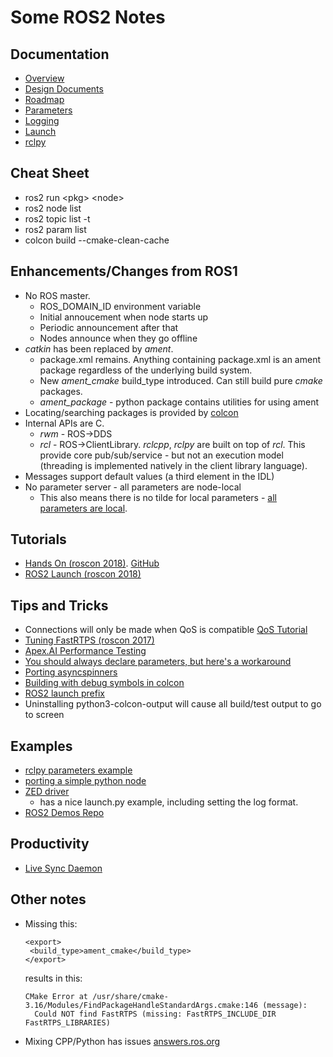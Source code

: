 # Some ROS2 Notes

## Documentation

 * [Overview](https://index.ros.org/doc/ros2/)
 * [Design Documents](http://design.ros2.org)
 * [Roadmap](https://github.com/ros2/ros2/wiki/Roadmap)
 * [Parameters](http://design.ros2.org/articles/ros_parameters.html)
 * [Logging](https://index.ros.org/doc/ros2/Concepts/Logging/)
 * [Launch](http://design.ros2.org/articles/roslaunch.html)
 * [rclpy](http://docs.ros2.org/latest/api/rclpy/index.html)

## Cheat Sheet

 * ros2 run \<pkg\> \<node\>
 * ros2 node list
 * ros2 topic list -t
 * ros2 param list
 * colcon build --cmake-clean-cache

## Enhancements/Changes from ROS1

 * No ROS master.
   * ROS_DOMAIN_ID environment variable
   * Initial annoucement when node starts up
   * Periodic announcement after that
   * Nodes announce when they go offline
 * _catkin_ has been replaced by _ament_.
   * package.xml remains. Anything containing package.xml is an ament package
     regardless of the underlying build system.
   * New _ament_cmake_ build_type introduced. Can still build pure _cmake_ packages.
   * _ament_package_ - python package contains utilities for using ament
 * Locating/searching packages is provided by [colcon](http://design.ros2.org/articles/build_tool.html)
 * Internal APIs are C.
   * _rwm_ - ROS->DDS
   * _rcl_ - ROS->ClientLibrary. _rclcpp_, _rclpy_ are built on top of _rcl_.
     This provide core pub/sub/service - but not an execution model (threading
     is implemented natively in the client library language).
 * Messages support default values (a third element in the IDL)
 * No parameter server - all parameters are node-local
   * This also means there is no tilde for local parameters - [all parameters are local](https://answers.ros.org/question/317929/retrieving-parameters-from-nodes-rclpy/).

## Tutorials

 * [Hands On (roscon 2018)](https://vimeo.com/292693129). [GitHub](https://github.com/Karsten1987/confbot_robot)
 * [ROS2 Launch (roscon 2018)](https://vimeo.com/292699162)

## Tips and Tricks

 * Connections will only be made when QoS is compatible [QoS Tutorial](https://index.ros.org/doc/ros2/Tutorials/Quality-of-Service/)
 * [Tuning FastRTPS (roscon 2017)](https://roscon.ros.org/2017/presentations/ROSCon%202017%20ROS2%20Fine%20Tuning.pdf)
 * [Apex.AI Performance Testing](https://gitlab.com/ApexAI/performance_test/)
 * [You should always declare parameters, but here's a workaround](https://answers.ros.org/question/325960/do-i-always-have-to-declare-parameters/)
 * [Porting asyncspinners](https://github.com/ros2/rclcpp/issues/335)
 * [Building with debug symbols in colcon](https://answers.ros.org/question/320252/ros2-colcon-debug-symbols-for-use-with-ddd/)
 * [ROS2 launch prefix](https://answers.ros.org/question/343326/ros2-prefix-in-launch-file/)
 * Uninstalling python3-colcon-output will cause all build/test output to go to screen

## Examples

 * [rclpy parameters example](https://answers.ros.org/question/348149/confision-about-ros2-rclpy-parameter/)
 * [porting a simple python node](https://github.com/mikeferguson/etherbotix_python/commit/3e7693584959f085393b2d0994ef76cffafcc916)
 * [ZED driver](https://www.stereolabs.com/docs/ros2/lifecycle/)
   * has a nice launch.py example, including setting the log format.
 * [ROS2 Demos Repo](https://github.com/ros2/demos)

## Productivity

 * [Live Sync Daemon](https://blog.roverrobotics.com/ros-2-dev-tip-sync-your-code-with-lsyncd/)

## Other notes

 * Missing this:
   ```
   <export>
    <build_type>ament_cmake</build_type>
   </export>
   ```
   results in this:
   ```
   CMake Error at /usr/share/cmake-3.16/Modules/FindPackageHandleStandardArgs.cmake:146 (message):
     Could NOT find FastRTPS (missing: FastRTPS_INCLUDE_DIR FastRTPS_LIBRARIES)

   ```
  * Mixing CPP/Python has issues [answers.ros.org](https://discourse.ros.org/t/mixed-python-cpp-ament-package/1452/9)
